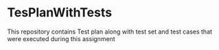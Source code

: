 # TesPlanWithTests
This repository contains Test plan along with test set and test cases that were executed during this assignment
